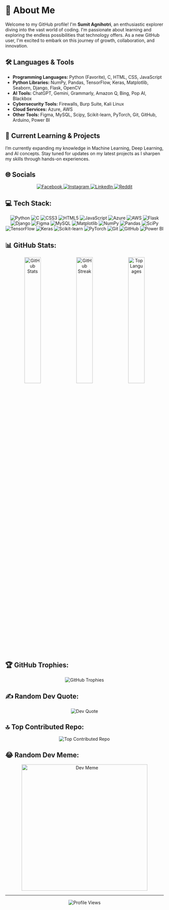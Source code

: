 # 💫 About Me
Welcome to my GitHub profile! I'm **Sumit Agnihotri**, an enthusiastic explorer diving into the vast world of coding. I'm passionate about learning and exploring the endless possibilities that technology offers. As a new GitHub user, I'm excited to embark on this journey of growth, collaboration, and innovation.

## 🛠️ Languages & Tools
- **Programming Languages:** Python (Favorite), C, HTML, CSS, JavaScript
- **Python Libraries:** NumPy, Pandas, TensorFlow, Keras, Matplotlib, Seaborn, Django, Flask, OpenCV
- **AI Tools:** ChatGPT, Gemini, Grammarly, Amazon Q, Bing, Pop AI, Blackbox
- **Cybersecurity Tools:** Firewalls, Burp Suite, Kali Linux
- **Cloud Services:** Azure, AWS
- **Other Tools:** Figma, MySQL, Scipy, Scikit-learn, PyTorch, Git, GitHub, Arduino, Power BI

## 🚀 Current Learning & Projects
I’m currently expanding my knowledge in Machine Learning, Deep Learning, and AI concepts. Stay tuned for updates on my latest projects as I sharpen my skills through hands-on experiences.

## 🌐 Socials
<p align="center">
  <a href="https://facebook.com/sumit.agnihotri.3701/">
    <img src="https://img.shields.io/badge/Facebook-%231877F2.svg?style=for-the-badge&logo=Facebook&logoColor=white" alt="Facebook">
  </a>
  <a href="https://www.instagram.com/the_visionary_mode">
    <img src="https://img.shields.io/badge/Instagram-%23E4405F.svg?style=for-the-badge&logo=Instagram&logoColor=white" alt="Instagram">
  </a>
  <a href="https://www.linkedin.com/in/sumit-agnihotri/">
    <img src="https://img.shields.io/badge/LinkedIn-%230077B5.svg?style=for-the-badge&logo=linkedin&logoColor=white" alt="LinkedIn">
  </a>
  <a href="https://www.reddit.com/user/Mode_King/">
    <img src="https://img.shields.io/badge/Reddit-%23FF4500.svg?style=for-the-badge&logo=Reddit&logoColor=white" alt="Reddit">
  </a>
</p>

## 💻 Tech Stack:
<p align="center">
  <img src="https://img.shields.io/badge/python-3670A0?style=for-the-badge&logo=python&logoColor=ffdd54" alt="Python">
  <img src="https://img.shields.io/badge/c-%2300599C.svg?style=for-the-badge&logo=c&logoColor=white" alt="C">
  <img src="https://img.shields.io/badge/css3-%231572B6.svg?style=for-the-badge&logo=css3&logoColor=white" alt="CSS3">
  <img src="https://img.shields.io/badge/html5-%23E34F26.svg?style=for-the-badge&logo=html5&logoColor=white" alt="HTML5">
  <img src="https://img.shields.io/badge/javascript-%23323330.svg?style=for-the-badge&logo=javascript&logoColor=%23F7DF1E" alt="JavaScript">
  <img src="https://img.shields.io/badge/azure-%230072C6.svg?style=for-the-badge&logo=microsoftazure&logoColor=white" alt="Azure">
  <img src="https://img.shields.io/badge/AWS-%23FF9900.svg?style=for-the-badge&logo=amazon-aws&logoColor=white" alt="AWS">
  <img src="https://img.shields.io/badge/flask-%23000.svg?style=for-the-badge&logo=flask&logoColor=white" alt="Flask">
  <img src="https://img.shields.io/badge/django-%23092E20.svg?style=for-the-badge&logo=django&logoColor=white" alt="Django">
  <img src="https://img.shields.io/badge/figma-%23F24E1E.svg?style=for-the-badge&logo=figma&logoColor=white" alt="Figma">
  <img src="https://img.shields.io/badge/mysql-4479A1.svg?style=for-the-badge&logo=mysql&logoColor=white" alt="MySQL">
  <img src="https://img.shields.io/badge/matplotlib-%23ffffff.svg?style=for-the-badge&logo=Matplotlib&logoColor=black" alt="Matplotlib">
  <img src="https://img.shields.io/badge/numpy-%23013243.svg?style=for-the-badge&logo=numpy&logoColor=white" alt="NumPy">
  <img src="https://img.shields.io/badge/pandas-%23150458.svg?style=for-the-badge&logo=pandas&logoColor=white" alt="Pandas">
  <img src="https://img.shields.io/badge/SciPy-%230C55A5.svg?style=for-the-badge&logo=scipy&logoColor=white" alt="SciPy">
  <img src="https://img.shields.io/badge/TensorFlow-%23FF6F00.svg?style=for-the-badge&logo=TensorFlow&logoColor=white" alt="TensorFlow">
  <img src="https://img.shields.io/badge/Keras-%23D00000.svg?style=for-the-badge&logo=Keras&logoColor=white" alt="Keras">
  <img src="https://img.shields.io/badge/scikit--learn-%23F7931E.svg?style=for-the-badge&logo=scikit-learn&logoColor=white" alt="Scikit-learn">
  <img src="https://img.shields.io/badge/PyTorch-%23EE4C2C.svg?style=for-the-badge&logo=PyTorch&logoColor=white" alt="PyTorch">
  <img src="https://img.shields.io/badge/git-%23F05033.svg?style=for-the-badge&logo=git&logoColor=white" alt="Git">
  <img src="https://img.shields.io/badge/github-%23121011.svg?style=for-the-badge&logo=github&logoColor=white" alt="GitHub">
  <img src="https://img.shields.io/badge/power_bi-F2C811?style=for-the-badge&logo=powerbi&logoColor=black" alt="Power BI">
</p>

## 📊 GitHub Stats:
<p align="center">
  <img src="https://github-readme-stats.vercel.app/api?username=Sumit-Agnihotri&theme=radical&hide_border=false&include_all_commits=true&count_private=true" alt="GitHub Stats" style="width: 32%;">
  <img src="https://github-readme-streak-stats.herokuapp.com/?user=Sumit-Agnihotri&theme=radical&hide_border=false" alt="GitHub Streak" style="width: 32%;">
  <img src="https://github-readme-stats.vercel.app/api/top-langs/?username=Sumit-Agnihotri&theme=radical&hide_border=false&include_all_commits=true&count_private=true&layout=compact" alt="Top Languages" style="width: 32%;">
</p>

## 🏆 GitHub Trophies:
<p align="center">
  <img src="https://github-profile-trophy.vercel.app/?username=Sumit-Agnihotri&theme=dracula&no-frame=false&no-bg=false&margin-w=4" alt="GitHub Trophies">
</p>

## ✍️ Random Dev Quote:
<p align="center">
  <img src="https://quotes-github-readme.vercel.app/api?type=horizontal&theme=radical" alt="Dev Quote">
</p>

## 🔝 Top Contributed Repo:
<p align="center">
  <img src="https://github-contributor-stats.vercel.app/api?username=Sumit-Agnihotri&limit=5&theme=highcontrast&combine_all_yearly_contributions=true" alt="Top Contributed Repo">
</p>

## 😂 Random Dev Meme:
<p align="center">
  <img src="https://memer-new.vercel.app/" style="height: 400px;" alt="Dev Meme">
</p>

---

<p align="center">
  <img src="https://visitcount.itsvg.in/api?id=Sumit-Agnihotri&icon=8&color=1" alt="Profile Views">
</p>

<!-- Proudly created with GPRM ( https://gprm.itsvg.in ) -->
